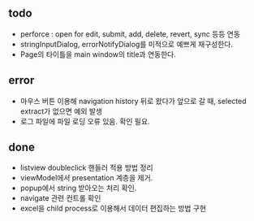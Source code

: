 ﻿## todo

- perforce : open for edit, submit, add, delete, revert, sync 등등 연동
- stringInputDialog, errorNotifyDialog를 미적으로 예쁘게 재구성한다.
- Page의 타이틀을 main window의 title과 연동한다.

## error

- 마우스 버튼 이용해 navigation history 뒤로 왔다가 앞으로 갈 때, selected extract가 없으면 예외 발생
- 로그 파일에 파일 로딩 오류 있음. 확인 필요.

## done

- listview doubleclick 핸들러 적용 방법 정리
- viewModel에서 presentation 계층을 제거.
- popup에서 string 받아오는 처리 확인.
- navigate 관련 컨트롤 확인
- excel을 child process로 이용해서 데이터 편집하는 방법 구현
